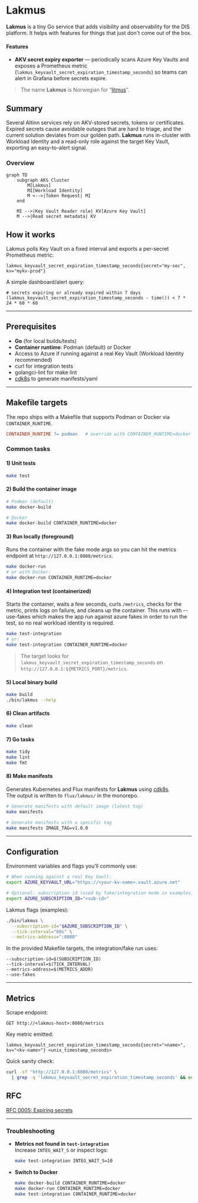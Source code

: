 # Lakmus

**Lakmus** is a tiny Go service that adds visibility and observability for the DIS platform. It helps with
features for things that just don't come out of the box.

#### Features
- **AKV secret expiry exporter** — periodically scans Azure Key Vaults and exposes a Prometheus metric (`lakmus_keyvault_secret_expiration_timestamp_seconds`) so teams can alert in Grafana before secrets expire.

> The name **Lakmus** is Norwegian for “[litmus](https://en.wikipedia.org/wiki/Litmus)”.

## Summary

Several Altinn services rely on AKV-stored secrets, tokens or certificates. Expired secrets cause avoidable outages that are hard to triage, and the current solution deviates from our golden path. **Lakmus** runs in-cluster with Workload Identity and a read-only role against the target Key Vault, exporting an easy-to-alert signal.


### Overview

```mermaid
graph TD
    subgraph AKS Cluster
        M[Lakmus]
        MI[Workload Identity]
        M <-->|Token Request| MI
    end

    MI -->|Key Vault Reader role| KV[Azure Key Vault]
    M -->|Read secret metadata| KV
```

## How it works

Lakmus polls Key Vault on a fixed interval and exports a per-secret Prometheus metric:

```text
lakmus_keyvault_secret_expiration_timestamp_seconds{secret="my-sec", kv="mykv-prod"}
```

A simple dashboard/alert query:

```promql
# secrets expiring or already expired within 7 days
(lakmus_keyvault_secret_expiration_timestamp_seconds - time()) < 7 * 24 * 60 * 60
```

---

## Prerequisites

- **Go** (for local builds/tests)
- **Container runtime**: Podman (default) or Docker
- Access to Azure if running against a real Key Vault (Workload Identity recommended)
- curl for integration tests
- golangci-lint for make lint
- [cdk8s](https://cdk8s.io/) to generate manifests/yaml

---

## Makefile targets

The repo ships with a Makefile that supports Podman or Docker via `CONTAINER_RUNTIME`.

```makefile
CONTAINER_RUNTIME ?= podman   # override with CONTAINER_RUNTIME=docker
```

### Common tasks

#### 1) Unit tests

```bash
make test
```

#### 2) Build the container image

```bash
# Podman (default)
make docker-build

# Docker
make docker-build CONTAINER_RUNTIME=docker
```

#### 3) Run locally (foreground)

Runs the container with the fake mode args so you can hit the metrics endpoint at `http://127.0.0.1:8080/metrics`.

```bash
make docker-run
# or with Docker:
make docker-run CONTAINER_RUNTIME=docker
```

#### 4) Integration test (containerized)

Starts the container, waits a few seconds, curls `/metrics`, checks for the metric, prints logs on failure, and cleans up the container.
This runs with --use-fakes which makes the app run against azure fakes in order to run the test, so no real workload identity is required.

```bash
make test-integration
# or:
make test-integration CONTAINER_RUNTIME=docker
```

> The target looks for `lakmus_keyvault_secret_expiration_timestamp_seconds` on `http://127.0.0.1:${METRICS_PORT}/metrics`.

#### 5) Local binary build

```bash
make build
./bin/lakmus --help
```

#### 6) Clean artifacts

```bash
make clean
```

#### 7) Go tasks

```bash
make tidy
make lint
make fmt
```

#### 8) Make manifests

Generates Kubernetes and Flux manifests for **Lakmus** using [cdk8s](https://cdk8s.io/).  
The output is written to `flux/lakmus/` in the monorepo.

```bash
# Generate manifests with default image (latest tag)
make manifests

# Generate manifests with a specific tag
make manifests IMAGE_TAG=v1.0.0
```

---

## Configuration

Environment variables and flags you’ll commonly use:

```bash
# When running against a real Key Vault:
export AZURE_KEYVAULT_URL="https://<your-kv-name>.vault.azure.net"

# Optional: subscription id (used by fake/integration mode in examples)
export AZURE_SUBSCRIPTION_ID="<sub-id>"
```

Lakmus flags (examples):

```bash
./bin/lakmus \
  --subscription-id="$AZURE_SUBSCRIPTION_ID" \
  --tick-interval="60s" \
  --metrics-address=":8080"
```

In the provided Makefile targets, the integration/fake run uses:

```text
--subscription-id=$(SUBSCRIPTION_ID)
--tick-interval=$(TICK_INTERVAL)
--metrics-address=$(METRICS_ADDR)
--use-fakes
```

---

## Metrics

Scrape endpoint:

```text
GET http://<lakmus-host>:8080/metrics
```

Key metric emitted:

```text
lakmus_keyvault_secret_expiration_timestamp_seconds{secret="<name>", kv="<kv-name>"} <unix_timestamp_seconds>
```

Quick sanity check:

```bash
curl -sf "http://127.0.0.1:8080/metrics" \
  | grep -q 'lakmus_keyvault_secret_expiration_timestamp_seconds' && echo "Metric OK"
```


## RFC

[RFC 0005: Expiring secrets](https://github.com/Altinn/altinn-platform/blob/main/rfcs/0005-expiring-secrets.md)

---

### Troubleshooting

- **Metrics not found in `test-integration`**  
  Increase `INTEG_WAIT_S` or inspect logs:
  ```bash
  make test-integration INTEG_WAIT_S=10
  ```
- **Switch to Docker**  
  ```bash
  make docker-build CONTAINER_RUNTIME=docker
  make docker-run CONTAINER_RUNTIME=docker
  make test-integration CONTAINER_RUNTIME=docker
  ```
